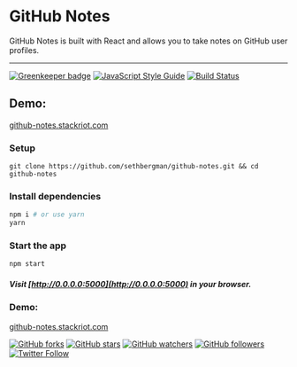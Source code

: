 # GitHub Notes

GitHub Notes is built with React and allows you to take notes on GitHub user profiles.

--------------------------------------------------------------------------------
[![Greenkeeper badge](https://badges.greenkeeper.io/sethbergman/github-notes.svg)](https://greenkeeper.io/) [![JavaScript Style Guide](https://img.shields.io/badge/code_style-standard-brightgreen.svg)](https://standardjs.com)
[![Build Status](https://travis-ci.org/sethbergman/github-notes.svg?branch=master)](https://travis-ci.org/sethbergman/github-notes)


## Demo:

[github-notes.stackriot.com](http://github-notes.stackriot.com)

### Setup

```
git clone https://github.com/sethbergman/github-notes.git && cd github-notes
```

### Install dependencies

```sh
npm i # or use yarn
yarn
```

### Start the app

```sh
npm start
```

##### Visit [http://0.0.0.0:5000](http://0.0.0.0:5000) in your browser.

### Demo:

[github-notes.stackriot.com](http://github-notes.stackriot.com)


[![GitHub forks](https://img.shields.io/github/forks/sethbergman/github-notes.svg?style=social&label=Fork)](https://github.com/sethbergman/github-notes) [![GitHub stars](https://img.shields.io/github/stars/sethbergman/github-notes.svg?style=social&label=Star)](https://github.com/sethbergman/github-notes) [![GitHub watchers](https://img.shields.io/github/watchers/sethbergman/github-notes.svg?style=social&label=Watch)](https://github.com/sethbergman/github-notes) [![GitHub followers](https://img.shields.io/github/followers/sethbergman.svg?style=social&label=Follow)](https://github.com/sethbergman/github-notes) [![Twitter Follow](https://img.shields.io/twitter/follow/seth_bergman.svg?style=social)](https://twitter.com/seth_bergman)

